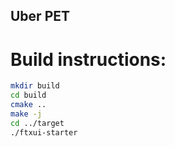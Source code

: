 Uber PET
-------------

# Build instructions:
~~~bash
mkdir build
cd build
cmake ..
make -j
cd ../target
./ftxui-starter
~~~
